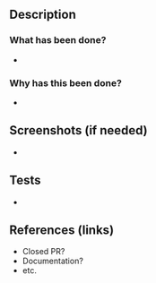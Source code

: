 ## Description
### What has been done?
- 

### Why has this been done?
- 

## Screenshots (if needed)
- 

## Tests
- 

## References (links)
- Closed PR?
- Documentation?
- etc.
